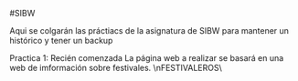 #SIBW

Aqui se colgarán las práctiacs de la asignatura de SIBW para mantener un histórico y tener un backup

Practica 1:
    Recién comenzada
    La página web a realizar se basará en una web de imformación sobre festivales. \nFESTIVALEROS\
